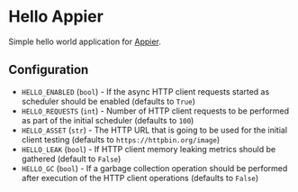 # Hello Appier

Simple hello world application for [Appier](http://appier.hive.pt).

## Configuration

* `HELLO_ENABLED` (`bool`) - If the async HTTP client requests started as scheduler should be enabled (defaults to `True`)
* `HELLO_REQUESTS` (`int`) - Number of HTTP client requests to be performed as part of the initial scheduler (defaults to `100`)
* `HELLO_ASSET` (`str`) - The HTTP URL that is going to be used for the initial client testing (defaults to `https://httpbin.org/image`)
* `HELLO_LEAK` (`bool`) - If HTTP client memory leaking metrics should be gathered (default to `False`)
* `HELLO_GC` (`bool`) - If a garbage collection operation should be performed after execution of the HTTP client operations
(defaults to `False`) 
